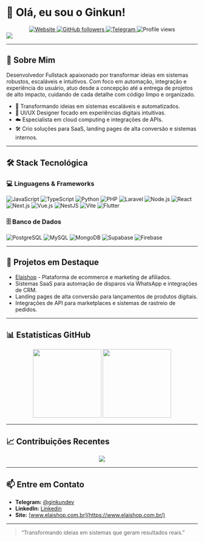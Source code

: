 # 👋 Olá, eu sou o Ginkun!

<div align="center">
  <a href="https://www.elaishop.com.br/">
    <img src="https://img.shields.io/website?url=https://www.elaishop.com.br/&up_message=online&down_message=offline&style=for-the-badge" alt="Website"/>
  </a>
  <a href="https://github.com/Ginkun?tab=followers">
    <img src="https://img.shields.io/github/followers/Ginkun?style=for-the-badge&logo=github" alt="GitHub followers"/>
  </a>
  <a href="https://t.me/ginkundev">
    <img src="https://img.shields.io/badge/Telegram-@ginkundev-2CA5E0?style=for-the-badge&logo=telegram&logoColor=white" alt="Telegram"/>
  </a>
  <img src="https://komarev.com/ghpvc/?username=Ginkun&color=blueviolet&style=for-the-badge" alt="Profile views"/>
</div>

<img src="https://readme-typing-svg.herokuapp.com/?lines=Desenvolvedor+Fullstack;Automação+e+Soluções+Escaláveis;UI/UX+Design;Cloud+%26+APIs&center=true&width=440&height=45" />

---

## 💫 Sobre Mim

Desenvolvedor Fullstack apaixonado por transformar ideias em sistemas robustos, escaláveis e intuitivos. Com foco em automação, integração e experiência do usuário, atuo desde a concepção até a entrega de projetos de alto impacto, cuidando de cada detalhe com código limpo e organizado.

- 🚀 Transformando ideias em sistemas escaláveis e automatizados.
- 🎨 UI/UX Designer focado em experiências digitais intuitivas.
- ☁️ Especialista em cloud computing e integrações de APIs.
- 🛠️ Crio soluções para SaaS, landing pages de alta conversão e sistemas internos.

---

## 🛠️ Stack Tecnológica

### 💻 Linguagens & Frameworks
![JavaScript](https://img.shields.io/badge/JavaScript-F7DF1E?style=flat&logo=javascript&logoColor=black)
![TypeScript](https://img.shields.io/badge/TypeScript-3178C6?style=flat&logo=typescript&logoColor=white)
![Python](https://img.shields.io/badge/Python-3776AB?style=flat&logo=python&logoColor=white)
![PHP](https://img.shields.io/badge/PHP-777BB4?style=flat&logo=php&logoColor=white)
![Laravel](https://img.shields.io/badge/Laravel-F55247?style=flat&logo=laravel&logoColor=white)
![Node.js](https://img.shields.io/badge/Node.js-43853D?style=flat&logo=node.js&logoColor=white)
![React](https://img.shields.io/badge/React-20232A?style=flat&logo=react&logoColor=61DAFB)
![Next.js](https://img.shields.io/badge/Next.js-000000?style=flat&logo=nextdotjs&logoColor=white)
![Vue.js](https://img.shields.io/badge/Vue.js-35495E?style=flat&logo=vue.js&logoColor=4FC08D)
![NestJS](https://img.shields.io/badge/NestJS-E0234E?style=flat&logo=nestjs&logoColor=white)
![Vite](https://img.shields.io/badge/Vite-646CFF?style=flat&logo=vite&logoColor=white)
![Flutter](https://img.shields.io/badge/Flutter-02569B?style=flat&logo=flutter&logoColor=white)

### 🗄️ Banco de Dados
![PostgreSQL](https://img.shields.io/badge/PostgreSQL-316192?style=flat&logo=postgresql&logoColor=white)
![MySQL](https://img.shields.io/badge/MySQL-005C84?style=flat&logo=mysql&logoColor=white)
![MongoDB](https://img.shields.io/badge/MongoDB-47A248?style=flat&logo=mongodb&logoColor=white)
![Supabase](https://img.shields.io/badge/Supabase-3ECF8E?style=flat&logo=supabase&logoColor=white)
![Firebase](https://img.shields.io/badge/Firebase-FFCA28?style=flat&logo=firebase&logoColor=black)

---

## 🚀 Projetos em Destaque

- [Elaishop](https://www.elaishop.com.br/) - Plataforma de ecommerce e marketing de afiliados.
- Sistemas SaaS para automação de disparos via WhatsApp e integrações de CRM.
- Landing pages de alta conversão para lançamentos de produtos digitais.
- Integrações de API para marketplaces e sistemas de rastreio de pedidos.

---

## 📊 Estatísticas GitHub

<div align="center">
  <img height="180em" src="https://github-readme-stats.vercel.app/api?username=Ginkun&show_icons=true&theme=transparent&count_private=true&hide_border=true" />
  <img height="180em" src="https://github-readme-stats.vercel.app/api/top-langs/?username=Ginkun&layout=compact&langs_count=10&theme=transparent&hide_border=true"/>
</div>

---

## 📈 Contribuições Recentes

<div align="center">
  <img src="https://github-readme-streak-stats.herokuapp.com/?user=Ginkun&theme=transparent&hide_border=true" />
</div>

---

## 📫 Entre em Contato

- **Telegram:** [@ginkundev](https://t.me/ginkundev)
- **LinkedIn:** [Linkedin](https://www.linkedin.com/in/mardesignagency/)
- **Site:** [www.elaishop.com.br](https://www.elaishop.com.br/)

---

> “Transformando ideias em sistemas que geram resultados reais.”
